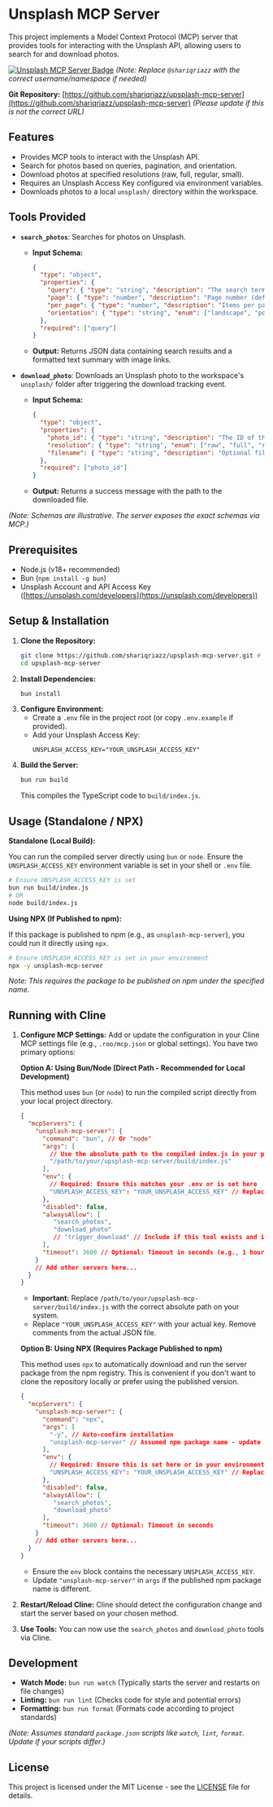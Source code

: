 # Unsplash MCP Server

This project implements a Model Context Protocol (MCP) server that provides tools for interacting with the Unsplash API, allowing users to search for and download photos.

[![Unsplash MCP Server Badge](https://glama.ai/mcp/servers/@shariqriazz/unsplash-mcp-server/badge)](https://glama.ai/mcp/servers/@shariqriazz/unsplash-mcp-server)
*(Note: Replace `@shariqriazz` with the correct username/namespace if needed)*

**Git Repository:** [https://github.com/shariqriazz/upsplash-mcp-server](https://github.com/shariqriazz/upsplash-mcp-server) *(Please update if this is not the correct URL)*

## Features

*   Provides MCP tools to interact with the Unsplash API.
*   Search for photos based on queries, pagination, and orientation.
*   Download photos at specified resolutions (raw, full, regular, small).
*   Requires an Unsplash Access Key configured via environment variables.
*   Downloads photos to a local `unsplash/` directory within the workspace.

## Tools Provided

*   **`search_photos`**: Searches for photos on Unsplash.
    *   **Input Schema:**
        ```json
        {
          "type": "object",
          "properties": {
            "query": { "type": "string", "description": "The search term(s)." },
            "page": { "type": "number", "description": "Page number (default: 1).", "default": 1 },
            "per_page": { "type": "number", "description": "Items per page (default: 10, max: 30).", "default": 10, "maximum": 30 },
            "orientation": { "type": "string", "enum": ["landscape", "portrait", "squarish"], "description": "Filter by orientation." }
          },
          "required": ["query"]
        }
        ```
    *   **Output:** Returns JSON data containing search results and a formatted text summary with image links.

*   **`download_photo`**: Downloads an Unsplash photo to the workspace's `unsplash/` folder after triggering the download tracking event.
    *   **Input Schema:**
        ```json
        {
          "type": "object",
          "properties": {
            "photo_id": { "type": "string", "description": "The ID of the photo to download." },
            "resolution": { "type": "string", "enum": ["raw", "full", "regular", "small"], "description": "Desired resolution (default: raw).", "default": "raw" },
            "filename": { "type": "string", "description": "Optional filename (e.g., my-image.jpg). Defaults to sanitized description or {photo_id}.jpg." }
          },
          "required": ["photo_id"]
        }
        ```
    *   **Output:** Returns a success message with the path to the downloaded file.

*(Note: Schemas are illustrative. The server exposes the exact schemas via MCP.)*

## Prerequisites

*   Node.js (v18+ recommended)
*   Bun (`npm install -g bun`)
*   Unsplash Account and API Access Key ([https://unsplash.com/developers](https://unsplash.com/developers))

## Setup & Installation

1.  **Clone the Repository:**
    ```bash
    git clone https://github.com/shariqriazz/upsplash-mcp-server.git # Update URL if needed
    cd upsplash-mcp-server
    ```
2.  **Install Dependencies:**
    ```bash
    bun install
    ```
3.  **Configure Environment:**
    *   Create a `.env` file in the project root (or copy `.env.example` if provided).
    *   Add your Unsplash Access Key:
        ```dotenv
        UNSPLASH_ACCESS_KEY="YOUR_UNSPLASH_ACCESS_KEY"
        ```
4.  **Build the Server:**
    ```bash
    bun run build
    ```
    This compiles the TypeScript code to `build/index.js`.

## Usage (Standalone / NPX)

**Standalone (Local Build):**

You can run the compiled server directly using `bun` or `node`. Ensure the `UNSPLASH_ACCESS_KEY` environment variable is set in your shell or `.env` file.

```bash
# Ensure UNSPLASH_ACCESS_KEY is set
bun run build/index.js
# OR
node build/index.js
```

**Using NPX (If Published to npm):**

If this package is published to npm (e.g., as `unsplash-mcp-server`), you could run it directly using `npx`.

```bash
# Ensure UNSPLASH_ACCESS_KEY is set in your environment
npx -y unsplash-mcp-server
```
*Note: This requires the package to be published on npm under the specified name.*

## Running with Cline

1.  **Configure MCP Settings:** Add or update the configuration in your Cline MCP settings file (e.g., `.roo/mcp.json` or global settings). You have two primary options:

    **Option A: Using Bun/Node (Direct Path - Recommended for Local Development)**

    This method uses `bun` (or `node`) to run the compiled script directly from your local project directory.

    ```json
    {
      "mcpServers": {
        "unsplash-mcp-server": {
          "command": "bun", // Or "node"
          "args": [
            // Use the absolute path to the compiled index.js in your project
            "/path/to/your/upsplash-mcp-server/build/index.js"
          ],
          "env": {
            // Required: Ensure this matches your .env or is set here
            "UNSPLASH_ACCESS_KEY": "YOUR_UNSPLASH_ACCESS_KEY" // Replace with your actual key
          },
          "disabled": false,
          "alwaysAllow": [
             "search_photos",
             "download_photo"
             // "trigger_download" // Include if this tool exists and is separate
          ],
          "timeout": 3600 // Optional: Timeout in seconds (e.g., 1 hour)
        }
        // Add other servers here...
      }
    }
    ```
    *   **Important:** Replace `/path/to/your/upsplash-mcp-server/build/index.js` with the correct absolute path on your system.
    *   Replace `"YOUR_UNSPLASH_ACCESS_KEY"` with your actual key. Remove comments from the actual JSON file.

    **Option B: Using NPX (Requires Package Published to npm)**

    This method uses `npx` to automatically download and run the server package from the npm registry. This is convenient if you don't want to clone the repository locally or prefer using the published version.

    ```json
    {
      "mcpServers": {
        "unsplash-mcp-server": {
          "command": "npx",
          "args": [
            "-y", // Auto-confirm installation
            "unsplash-mcp-server" // Assumed npm package name - update if different
          ],
          "env": {
            // Required: Ensure this is set here or in your environment
            "UNSPLASH_ACCESS_KEY": "YOUR_UNSPLASH_ACCESS_KEY" // Replace with your actual key
          },
          "disabled": false,
          "alwaysAllow": [
             "search_photos",
             "download_photo"
          ],
          "timeout": 3600 // Optional: Timeout in seconds
        }
        // Add other servers here...
      }
    }
    ```
    *   Ensure the `env` block contains the necessary `UNSPLASH_ACCESS_KEY`.
    *   Update `"unsplash-mcp-server"` in `args` if the published npm package name is different.

2.  **Restart/Reload Cline:** Cline should detect the configuration change and start the server based on your chosen method.

3.  **Use Tools:** You can now use the `search_photos` and `download_photo` tools via Cline.

## Development

*   **Watch Mode:** `bun run watch` (Typically starts the server and restarts on file changes)
*   **Linting:** `bun run lint` (Checks code for style and potential errors)
*   **Formatting:** `bun run format` (Formats code according to project standards)

*(Note: Assumes standard `package.json` scripts like `watch`, `lint`, `format`. Update if your scripts differ.)*

## License

This project is licensed under the MIT License - see the [LICENSE](LICENSE) file for details.